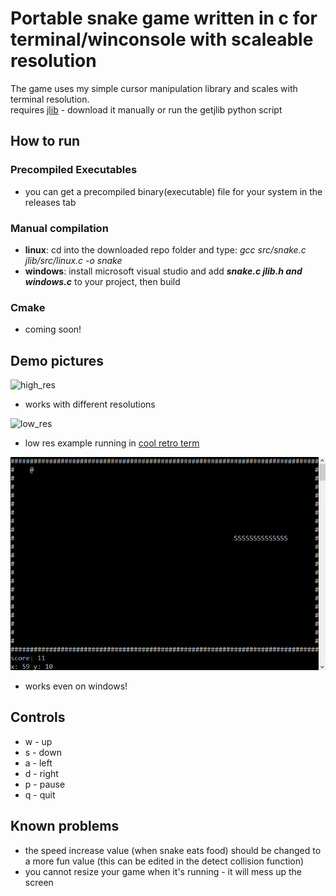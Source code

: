 Portable snake game written in c for terminal/winconsole with scaleable resolution
===

The game uses my simple cursor manipulation library and scales with terminal resolution.  
requires [jlib](https://github.com/jarekt/jlib) - download it manually or run the getjlib python script

## How to run
### Precompiled Executables
- you can get a precompiled binary(executable) file for your system in the releases tab
### Manual compilation
- **linux**: cd into the downloaded repo folder and type: *gcc src/snake.c jlib/src/linux.c -o snake*
- **windows**: install microsoft visual studio and add ***snake.c jlib.h and windows.c*** to your project, then build
### Cmake
- coming soon!

## Demo pictures
![high_res](img/snake1.png)
* works with different resolutions

![low_res](img/snake2.png)
* low res example running in [cool retro term](https://github.com/Swordfish90/cool-retro-term)

![windows](img/windows.png)
* works even on windows!

## Controls
- w - up
- s - down
- a - left
- d - right
- p - pause
- q - quit


## Known problems
- the speed increase value (when snake eats food) should be changed to a more fun value (this can be edited in the detect collision function)
- you cannot resize your game when it's running - it will mess up the screen
